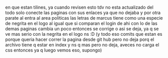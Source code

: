 en que estan tilines, ya cuando revisen esto tdv no esta actualizado del todo solo conecte las paginas con sus enlaces ya que no dejaba y por otra parate al entra al area politicas las letras de marcus
tiene como una especie de negrita en el logo al igual que si comparan el login de ahi con lo de las demas paginas cambia un poco entonces se corrige o asi se deja, ya q se ve mas serio con la negrita en el
logo ns :D
(y todo eso comits que estan es porque queria hacer correr la pagina desde git hub pero no deja porq el archivo tiene q estar en index y ns q mas pero no deja, aveces no carga el css entonces ya q luego 
vemos eso, supongo)
